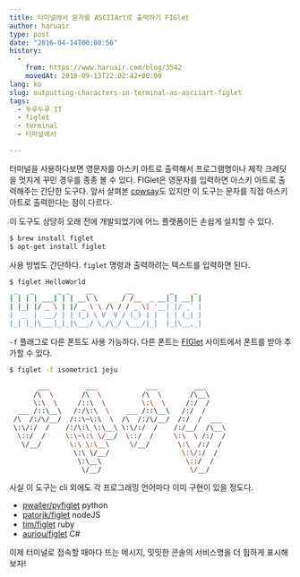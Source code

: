 ```yaml
---
title: 터미널에서 문자를 ASCIIArt로 출력하기 FIGlet
author: haruair
type: post
date: "2016-04-14T00:00:56"
history:
  - 
    from: https://www.haruair.com/blog/3542
    movedAt: 2018-09-13T22:02:42+00:00
lang: ko
slug: outputting-characters-in-terminal-as-asciiart-figlet
tags:
  - 두루두루 IT
  - figlet
  - terminal
  - 터미널에서

---
```

터미널을 사용하다보면 영문자를 아스키 아트로 출력해서 프로그램명이나 제작 크레딧을 멋지게 꾸민 경우를 종종 볼 수 있다. FIGlet은 영문자를 입력하면 아스키 아트로 출력해주는 간단한 도구다. 앞서 살펴본 [cowsay][1]도 있지만 이 도구는 문자를 직접 아스키 아트로 출력한다는 점이 다르다.

이 도구도 상당히 오래 전에 개발되었기에 어느 플랫폼이든 손쉽게 설치할 수 있다.

```bash
$ brew install figlet
$ apt-get install figlet
```

사용 방법도 간단하다. `figlet` 명령과 출력하려는 텍스트를 입력하면 된다.

```bash
$ figlet HelloWorld
 _   _      _ _    __        __         _     _ 
| | | | ___| | | __\ \      / /__  _ __| | __| |
| |_| |/ _ \ | |/ _ \ \ /\ / / _ \| '__| |/ _` |
|  _  |  __/ | | (_) \ V  V / (_) | |  | | (_| |
|_| |_|\___|_|_|\___/ \_/\_/ \___/|_|  |_|\__,_|
```

`-f` 플래그로 다른 폰트도 사용 가능하다. 다른 폰트는 [FIGlet][2] 사이트에서 폰트를 받아 추가할 수 있다.

```bash
$ figlet -f isometric1 jeju

       ___         ___            ___         ___     
      /\  \       /\  \          /\  \       /\__\    
      \:\  \     /::\  \         \:\  \     /:/  /    
  ___ /::\__\   /:/\:\  \    ___ /::\__\   /:/  /     
 /\  /:/\/__/  /::\~\:\  \  /\  /:/\/__/  /:/  /  ___ 
 \:\/:/  /    /:/\:\ \:\__\ \:\/:/  /    /:/__/  /\__\
  \::/  /     \:\~\:\ \/__/  \::/  /     \:\  \ /:/  /
   \/__/       \:\ \:\__\     \/__/       \:\  /:/  / 
                \:\ \/__/                  \:\/:/  /  
                 \:\__\                     \::/  /   
                  \/__/                      \/__/    
```

사실 이 도구는 cli 외에도 각 프로그래밍 언어마다 이미 구현이 있을 정도다.

  * [pwaller/pyfiglet][3] python
  * [patorjk/figlet][4] nodeJS
  * [tim/figlet][5] ruby
  * [auriou/figlet][6] C#

이제 터미널로 접속할 때마다 뜨는 메시지, 밋밋한 콘솔의 서비스명을 더 힙하게 표시해보자!

 [1]: http://haruair.com/blog/3521
 [2]: http://www.figlet.org/fontdb.cgi
 [3]: https://github.com/pwaller/pyfiglet
 [4]: https://www.npmjs.com/package/figlet
 [5]: https://github.com/tim/figlet
 [6]: https://github.com/auriou/FIGlet